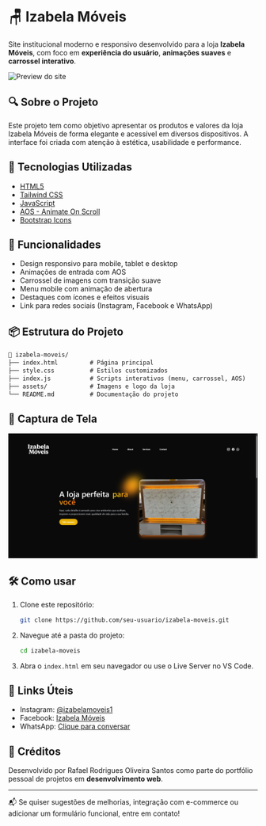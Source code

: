 # 🪑 Izabela Móveis

Site institucional moderno e responsivo desenvolvido para a loja **Izabela Móveis**, com foco em **experiência do usuário**, **animações suaves** e **carrossel interativo**.

![Preview do site](./assets/preview.png)

## 🔍 Sobre o Projeto

Este projeto tem como objetivo apresentar os produtos e valores da loja Izabela Móveis de forma elegante e acessível em diversos dispositivos. A interface foi criada com atenção à estética, usabilidade e performance.

## 🚀 Tecnologias Utilizadas

- [HTML5](https://developer.mozilla.org/pt-BR/docs/Web/HTML)
- [Tailwind CSS](https://tailwindcss.com/)
- [JavaScript](https://developer.mozilla.org/pt-BR/docs/Web/JavaScript)
- [AOS - Animate On Scroll](https://michalsnik.github.io/aos/)
- [Bootstrap Icons](https://icons.getbootstrap.com/)

## 🧭 Funcionalidades

- Design responsivo para mobile, tablet e desktop
- Animações de entrada com AOS
- Carrossel de imagens com transição suave
- Menu mobile com animação de abertura
- Destaques com ícones e efeitos visuais
- Link para redes sociais (Instagram, Facebook e WhatsApp)

## 📦 Estrutura do Projeto

```
📁 izabela-moveis/
├── index.html         # Página principal
├── style.css          # Estilos customizados
├── index.js           # Scripts interativos (menu, carrossel, AOS)
├── assets/            # Imagens e logo da loja
└── README.md          # Documentação do projeto
```

## 📸 Captura de Tela

![Site Izabela Móveis](./assets/captura.png)

## 🛠️ Como usar

1. Clone este repositório:
   ```bash
   git clone https://github.com/seu-usuario/izabela-moveis.git
   ```
2. Navegue até a pasta do projeto:
   ```bash
   cd izabela-moveis
   ```
3. Abra o `index.html` em seu navegador ou use o Live Server no VS Code.

## 🔗 Links Úteis

- Instagram: [@izabelamoveis1](https://www.instagram.com/izabelamoveis1/)
- Facebook: [Izabela Móveis](https://www.facebook.com/izabela.movies)
- WhatsApp: [Clique para conversar](https://wa.me/5544988239500)

## 🙌 Créditos

Desenvolvido por Rafael Rodrigues Oliveira Santos como parte do portfólio pessoal de projetos em **desenvolvimento web**.

---

📬 Se quiser sugestões de melhorias, integração com e-commerce ou adicionar um formulário funcional, entre em contato!


